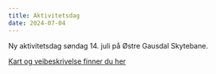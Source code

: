 ```yaml
---
title: Aktivitetsdag
date: 2024-07-04
---
```


Ny aktivitetsdag søndag 14. juli på Østre Gausdal Skytebane.

[Kart og veibeskrivelse finner du her](/kart/#%C3%B8stre-gausdal-skytterlags-skytebane)
